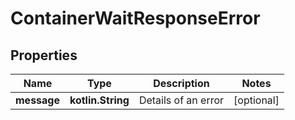 
# ContainerWaitResponseError

## Properties
Name | Type | Description | Notes
------------ | ------------- | ------------- | -------------
**message** | **kotlin.String** | Details of an error |  [optional]



